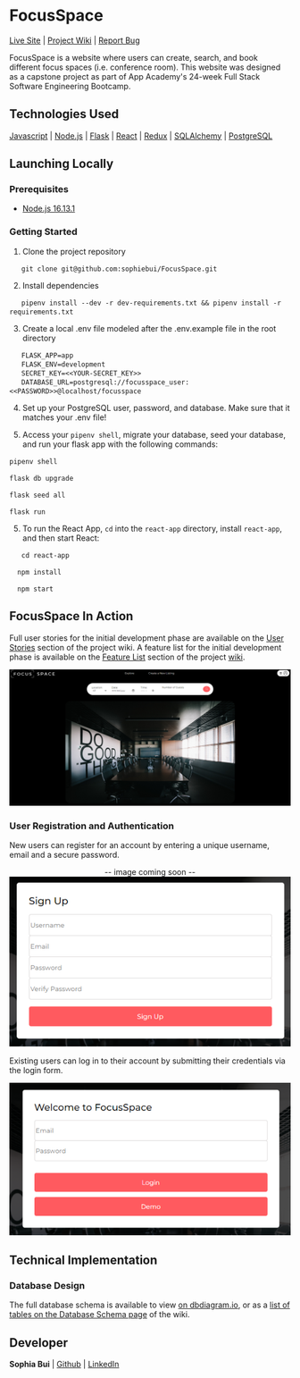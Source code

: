 # FocusSpace

<a href="https://focusspace.herokuapp.com/">Live Site</a>  |  <a href="https://github.com/sophiebui/FocusSpace/wiki"> Project Wiki</a> | <a href="https://github.com/sophiebui/FocusSpace/issue">Report Bug</a>

FocusSpace is a website where users can create, search, and book different focus spaces (i.e. conference room). This website was designed as a capstone project as part of App Academy's 24-week Full Stack Software Engineering Bootcamp.

## Technologies Used
[Javascript](https://developer.mozilla.org/en-US/docs/Web/JavaScript) | [Node.js](https://nodejs.org/en/) | [Flask](https://flask.palletsprojects.com/en/2.0.x/) | [React](https://reactjs.org/) | [Redux](https://redux.js.org/) | [SQLAlchemy](https://www.sqlalchemy.org/) | [PostgreSQL](https://www.postgresql.org/)

## Launching Locally

### Prerequisites
 - [Node.js 16.13.1](https://nodejs.org/en/)

### Getting Started

1. Clone the project repository
```
   git clone git@github.com:sophiebui/FocusSpace.git
```
2. Install dependencies
```
   pipenv install --dev -r dev-requirements.txt && pipenv install -r requirements.txt
```

3.  Create a local .env file modeled after the .env.example file in the root directory
```
   FLASK_APP=app
   FLASK_ENV=development
   SECRET_KEY=<<YOUR-SECRET_KEY>>
   DATABASE_URL=postgresql://focusspace_user:<<PASSWORD>>@localhost/focusspace
```
4. Set up your PostgreSQL user, password, and database. Make sure that it matches your .env file!

5. Access your `pipenv shell`, migrate your database, seed your database, and run your flask app with the following commands:
```
pipenv shell
```
```
flask db upgrade
```
```
flask seed all
```
```
flask run
```

5. To run the React App, `cd` into the `react-app` directory, install `react-app`, and then start React:
 ```
    cd react-app
 ```
  ```
    npm install
 ```
  ```
    npm start
 ```

## FocusSpace In Action
Full user stories for the initial development phase are available on the [User Stories](https://github.com/sophiebui/FocusSpace/wiki/User-Stories) section of the project wiki. A feature list for the initial development phase is available on the [Feature List](https://github.com/sophiebui/FocusSpace/wiki/Feature-List) section of the project [wiki](https://github.com/sophiebui/FocusSpace/wiki).

<p align='center'>

<img src='readme-images/splash.PNG' alt='Splash page'>
</p>

### User Registration and Authentication
New users can register for an account by entering a unique username, email and a secure password.
<p align='center'>
-- image coming soon --
<img src='readme-images/signup.PNG' alt='Sign up modal'>
</p>

Existing users can log in to their account by submitting their credentials via the login form.
<p align='center'>
<img src='readme-images/login.PNG' alt='Login modal'>
</p>


<!-- Users may log out of their account by clicking the **LOGOUT** button on the site-wide header.
<p align='center'>
  -- image coming soon --
<img src='images/logout-button.PNG' alt='Logout button in navigation bar'>
</p> -->

<!--
### Creating and Modifying a Place
Logged-in users can create a new place with a title and a description.
<p align='center'>
<img src='images/create-deck.PNG' alt='Creating a new deck feature'>
</p>

All users can view the deck information. Deck owners can only edit or delete their own decks.
<p align='center'>
<img src='images/deck-details.PNG' alt='Creating a new deck feature'>
</p>

When modifying a deck, an Edit form will populate with the deck's current information. Users will be able to edit the deck title and description.
<p align='center'>
<img src='images/edit-deck-modal.PNG' alt='Creating a new deck feature'>
</p>


### Creating and Modifying A Card
 A user may add new cards to their deck.
<p align='center'>
<img src='images/add-card.PNG' alt='Creating a new deck feature'>
</p>

Users can edit or remove cards from their deck.
<p align='center'>
<img src='images/edit-card.PNG' alt='Creating a new deck feature'>
</p>
<p align='center'>
<img src='images/edit-card-modal.PNG' alt='Creating a new deck feature'>
</p>


### Adding and Removing Decks From Their `Study List` Collection
Users can mark any deck as to-be-studied and it will be added to their to-study collection.
<p align='center'>
<img src='images/study-list-buttons.PNG' alt='Creating a new deck feature'>
</p>

### Creating and Adding Tags
Users can add/remove tags to their decks.
<p align='center'>
<img src='images/add-tag.PNG' alt='Creating a new deck feature'>
</p>
<p align='center'>
<img src='images/delete-tag.PNG' alt='Creating a new deck feature'>
</p>

### Search By Tags
Each deck will have its tags visible.
<p align='center'>
<img src='images/tag-display.PNG' alt='Creating a new deck feature'>
</p>

Users can click on the tags to do a search of all decks with that tag.
<p align='center'>
<img src='images/tag-search.PNG' alt='Creating a new deck feature'>
</p>

## Features Highlight
With the hundreds of decks to view – how will you remember which ones you want to study? That's where the Study List comes in! Users can dynamically add or remove any deck to their Study List with a click of a button wherever a deck is displayed. They may view their Study List at any time by using the link in the navigation bar or on their home page. The user can click on any deck in their Study List and will be directed to the deck's page to view all of the cards in the deck. The Study List is able to display all of the user's decks on their Study List by making a query in the database for the user's id on the UserStudyDeck model and then joins the Deck model to return all of the matching results.
<p align='center'>
<img src='https://media.giphy.com/media/UluQF87NLmDUYF0jxS/giphy.gif' alt='Study List feature from home page'>
</p>

<p align='center'>
<img src='https://media.giphy.com/media/P9PVbhauhwSNdQXFKs/giphy.gif' alt='Study List feature from decks page'>
</p>
 -->

## Technical Implementation
### Database Design
The full database schema is available to view [on dbdiagram.io](https://dbdiagram.io/d/620b47ac85022f4ee5957b3f), or as a [list of tables on the Database Schema page](https://github.com/sophiebui/FocusSpace/wiki/Database-Schema) of the wiki.



<!-- ### Frontend Routes
All frontend routes are covered in detail on the [Fronted Routes section of our project wiki](https://github.com/DanielLaV/study_buddy/wiki/Frontend-Routes). Frontend routes were designed to enable users access to basic functionality such as registration, authentication, viewing decks, accessing cards, searching by tags, and viewing their profile page where users can manage their decks.

### API Routes
All frontend routes are covered in detail on the [API Routes section of our project wiki](https://github.com/DanielLaV/study_buddy/wiki/API-Documentation). API routes were designed for users to interact with a page without being redirected.
   </br> -->
<!--
## Developmental Challenges

### Search Function

The search function searches for a query in the following resources and their columns:  `deck title`, `deck description`, `card front`, `card back`. The search route needs to query the database for those four columns, return the data in a way that's easily accessible by the frontend, and, when there are no matches, return an indication that no entries in the database match the search query. Thus, the business logic for the search function requires `try ... except` blocks, concatenate matches from the `Deck` resource with each other, concatenate matches from the `Card` resource with each other, check if either of those resources exist, check for the existence of results from either resource, and return an appropriate response from the backend. The reponse from the backend should not cause issues with the `searchReducer` on the frontend if there are search results in one resource but not the other.

```py
@search_routes.route('/<string:query>', methods=['GET'])
def main(query):
    """
    'GET' searches the Card and Deck database .
    The function returns all tags associated with that deck.
    """
    if 16 < len(query) < 2:
         return {"errors": "Query must be between 2 and 16 characters long"}, 401
    else:
        # deck results: querying title and description
        try:
            deck_title_results = Deck.query.filter(Deck.title.ilike(f"%{query}%")).all()
            deck_title_results = [deck.to_dict() for deck in deck_title_results]
        except:
            pass
        try:
            deck_desc_results = Deck.query.filter(Deck.description.ilike(f"%{query}%")).all()
            deck_desc_results = [deck.to_dict() for deck in deck_desc_results]
        except:
            pass
        # card results: querying front and back
        try:
            card_front_results = Card.query.filter(Card.front.ilike(f"%{query}%")).all()
            card_front_results = [card.to_dict() for card in card_front_results]
        except:
            pass
        try:
            card_back_results = Card.query.filter(Card.back.ilike(f"%{query}%")).all()
            card_back_results = [card.to_dict() for card in card_back_results]
        except:
            pass
        all_deck_results = deck_title_results + deck_desc_results
        all_card_results = card_front_results + card_back_results
        if (all_deck_results or all_card_results):
            return {"decks": all_deck_results, "cards": all_card_results}, 200
        else:
            return {"errors": ["No results found!"]}, 401
```

The frontend then needs to parse the data incoming from the backend. If there are results from either resource, it needs to update the store appropriately:
````JS
export const getResults = (query) => async (dispatch) => {
    const response = await fetch(`/api/search/${query}`, {
        headers: { "Content-Type": "application/json" }
    });
    const results = await response.json();
    console.log("results", results)
    if (response.ok) {
        dispatch(load(results))
    }
    return results
}

const searchReducer = (state = {}, action) => {
    switch (action.type) {
        case LOAD: {
            const decks = {}
            action.results.decks.forEach((deck) => {
                decks[deck.id] = deck
            })
            const cards = {}
            action.results.cards.forEach((card) => {
                cards[card.id] = card
            })
            return {decks, cards}
        }
        default: return state;
    }
}
````

If there aren't any results, it needs to receive and display the message from the backend that no results were found.
```js
if (query) {
   return dispatch(getResults(query.toLowerCase())).then(
      (response) => {
         if (response.errors) {
            setHasResults(false)
            setErrors(response.errors)
            return
         }});
}
```



### Improved User Experience

#### **Site-wide Responsiveness**

The website is currently functional on all screen sizes, but is styled for screens greater than 900 px in width. New smaller-scale layouts will be implemented so that the user experience on mobile or tablet devices is comparable to the desktop user experience.

### Improved Maintainability

#### **Normalization of Tag Names**

Currently, all tags are stored as rows on a database. If a user types in a new tag for a deck that is not already in the database, a new tag is created. However, the addition of new tags does not currently account for spelling or capitalization variations. For example, JavaScript, Javascript, and JS would all be stored in the database as separate tags. In order to support future functionality, tag names may undergo a pattern-matching normalization process or third-party name API validation to prevent duplicate entries within our database.
 -->
## Developer
**Sophia Bui** | <a href='https://github.com/sophiebui'>Github</a> | <a href='https://www.linkedin.com/in/sophia-bui/'>LinkedIn</a></br>
